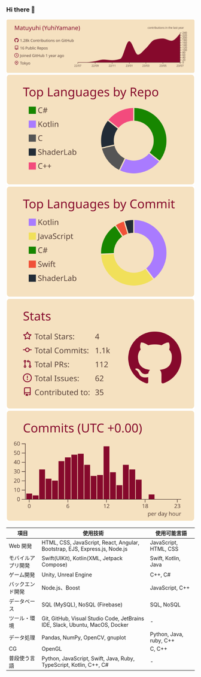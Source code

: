 ### Hi there 👋


![](https://raw.githubusercontent.com/Matuyuhi/Matuyuhi/main/profile-summary-card-output/moltack/0-profile-details.svg)
![](https://raw.githubusercontent.com/Matuyuhi/Matuyuhi/main/profile-summary-card-output/moltack/1-repos-per-language.svg)![](https://raw.githubusercontent.com/Matuyuhi/Matuyuhi/main/profile-summary-card-output/moltack/2-most-commit-language.svg)
![](https://raw.githubusercontent.com/Matuyuhi/Matuyuhi/main/profile-summary-card-output/moltack/3-stats.svg) ![](https://raw.githubusercontent.com/Matuyuhi/Matuyuhi/main/profile-summary-card-output/moltack/4-productive-time.svg)



| 項目                           | 使用技術                                                        | 使用可能言語                              |
|-------------------------------|-----------------------------------------------------------------|----------------------------------------|
| Web 開発                        | HTML, CSS, JavaScript, React, Angular, Bootstrap, EJS, Express.js, Node.js | JavaScript, HTML, CSS      |
| モバイルアプリ開発              | Swift(UIKit), Kotlin(XML, Jetpack Compose)           | Swift, Kotlin, Java        |
| ゲーム開発              | Unity, Unreal Engine          | C++, C#        |
| バックエンド開発                | Node.js、Boost| JavaScript, C++    |
| データベース                    | SQL (MySQL), NoSQL (Firebase) | SQL, NoSQL                            |
| ツール・環境                    | Git, GitHub, Visual Studio Code, JetBrains IDE, Slack, Ubuntu, MacOS, Docker   | -                                      |
| データ処理                      | Pandas, NumPy, OpenCV, gnuplot                             | Python, Java, ruby, C++                   |
| CG                            | OpenGL | C, C++ |
| 普段使う言語                    | Python, JavaScript, Swift, Java, Ruby, TypeScript, Kotlin, C++, C#   | - |
<!--
**Matuyuhi/Matuyuhi** is a ✨ _special_ ✨ repository because its `README.md` (this file) appears on your GitHub profile.

Here are some ideas to get you started:

- 🔭 I’m currently working on ...
- 🌱 I’m currently learning ...
- 👯 I’m looking to collaborate on ...
- 🤔 I’m looking for help with ...
- 💬 Ask me about ...
- 📫 How to reach me: ...
- 😄 Pronouns: ...
- ⚡ Fun fact: ...
-->
